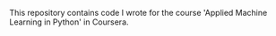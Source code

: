 This repository contains code I wrote for the course 'Applied Machine Learning in Python' in Coursera.
